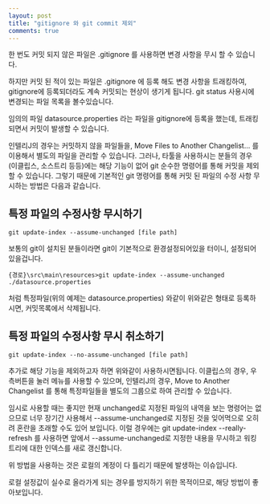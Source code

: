```yaml
---
layout: post
title: "gitignore 와 git commit 제외"
comments: true
---
```



한 번도 커밋 되지 않은 파일은 .gitignore 를 사용하면 변경 사항을 무시 할 수 있습니다.

하지만 커밋 된 적이 있는 파일은 .gitignore 에 등록 해도 변경 사항을 트래킹하여, gitignore에 등록되더라도 계속 커밋되는 현상이 생기게 됩니다.
git status 사용시에 변경되는 파일 목록을 볼수있습니다.

임의의 파일 datasource.properties 라는 파일을 gitignore에 등록을 했는데, 트래킹되면서 커밋이 발생할 수 있습니다.

인텔리J의 경우는 커밋하지 않을 파일들을, Move Files to Another Changelist... 를 이용해서 별도의 파일을 관리할 수 있습니다.
그러나, 타툴을 사용하시는 분들의 경우 (이클립스, 소스트리 등등)에는 해당 기능이 없어 git 순수한 명령어를 통해 커밋을 제외할 수 있습니다.
그렇기 때문에 기본적인 git 명령어를 통해 커밋 된 파일의 수정 사항 무시하는 방법은 다음과 같습니다.

특정 파일의 수정사항 무시하기
----
```
git update-index --assume-unchanged [file path]
```
보통의 git이 설치된 분들이라면 git이 기본적으로 환경설정되어있을 터이니, 설정되어있을겁니다.
```
{경로}\src\main\resources>git update-index --assume-unchanged ./datasource.properties
```
처럼 특정파일(위의 예제는 datasource.properties) 와같이 위와같은 형태로 등록하시면, 커밋목록에서 삭제됩니다.

특정 파일의 수정사항 무시 취소하기
---
```
git update-index --no-assume-unchanged [file path]
```
추가로 해당 기능을 제외하고자 하면 위와같이 사용하시면됩니다.
이클립스의 경우, 우측버튼을 눌러 메뉴를 사용할 수 있으며,
인텔리J의 경우, Move to Another Changelist 를 통해 특정파일들을 별도의 그룹으로 하여 관리할 수 있습니다.

임시로 사용할 때는 좋지만 현재 unchanged로 지정된 파일의 내역을 보는 명령어는 없으므로 너무 장기간 사용해서 --assume-unchanged로 지정된 것을 잊어먹으로 오히려 혼란을 초래할 수도 있어 보입니다.
이럴 경우에는 git update-index --really-refresh 를 사용하면 앞에서 --assume-unchanged로 지정한 내용을 무시하고 워킹트리에 대한 인덱스를 새로 갱신합니다.

위 방법을 사용하는 것은 로컬의 계정이 다 틀리기 때문에 발생하는 이슈입니다.

로컬 설정값이 실수로 올라가게 되는 경우를 방지하기 위한 목적이므로, 해당 방법이 좋아보입니다. 
